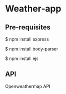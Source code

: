 # Weather-app


## Pre-requisites

$ npm install express

$ npm install body-parser

$ npm install ejs

## API
Openweathermap API
